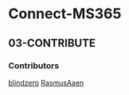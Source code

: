 # Connect-MS365

## 03-CONTRIBUTE

### Contributors

[blindzero](https://github.com/blindzero)
[RasmusAaen](https://github.com/RasmusAaen)